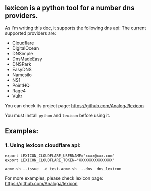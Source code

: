 ## lexicon is a python tool for a number dns providers.

As I'm writing this doc, it supports the following dns api:
The current supported providers are:

* Cloudflare
* DigitalOcean
* DNSimple
* DnsMadeEasy
* DNSPark
* EasyDNS
* Namesilo
* NS1
* PointHQ
* Rage4
* Vultr


You can check its project page: https://github.com/AnalogJ/lexicon

You must install `python` and `lexicon` before using it.

## Examples:
### 1. Using lexicon cloudflare api:
```
export LEXICON_CLOUDFLARE_USERNAME="xxxx@xxx.com"
export LEXICON_CLOUDFLARE_TOKEN="XXXXXXXXXXXXXXX"

acme.sh --issue  -d test.acme.sh  --dns  dns_lexicon
```


For more examples, please check lexicon page: https://github.com/AnalogJ/lexicon




